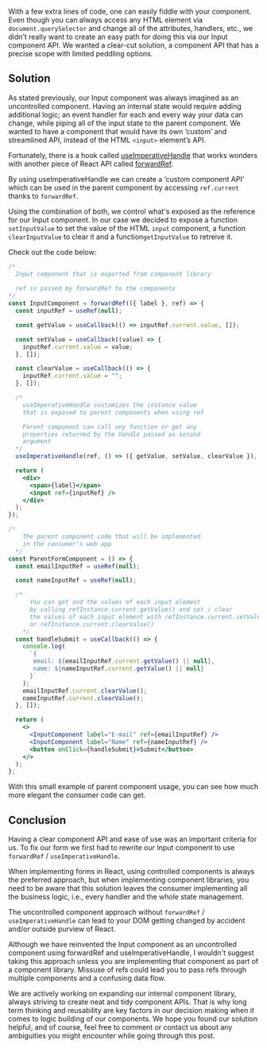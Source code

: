 
With a few extra lines of code, one can easily fiddle with your component. Even though you can always access any HTML element via `document.querySelector` and change all of the attributes, handlers, etc., we didn’t really want to create an easy path for doing this via our Input component API. We wanted a clear-cut solution, a component API that has a precise scope with limited peddling options.

## Solution

As stated previously, our Input component was always imagined as an uncontrolled component. Having an internal state would require adding additional logic; an event handler for each and every way your data can change, while piping all of the input state to the parent component. We wanted to have a component that would have its own ‘custom’ and streamlined API, instead of the HTML `<input>` element’s API.

Fortunately, there is a hook called [useImperativeHandle](https://reactjs.org/docs/hooks-reference.html#useimperativehandle) that works wonders with another piece of React API called [forwardRef](https://reactjs.org/docs/react-api.html#reactforwardref).

By using useImperativeHandle we can create a ‘custom component API’ which can be used in the parent component by accessing `ref.current` thanks to `forwardRef`.

Using the combination of both, we control what's exposed as the reference for our Input component. In our case we decided to expose a function `setInputValue` to set the value of the HTML `input` component, a function `clearInputValue` to clear it and a function`getInputValue` to retreive it.

Check out the code below:

```jsx
/*
  Input component that is exported from component library
  
  ref is passed by forwardRef to the componentx
*/
const InputComponent = forwardRef(({ label }, ref) => {
  const inputRef = useRef(null);

  const getValue = useCallback(() => inputRef.current.value, []);

  const setValue = useCallback((value) => {
    inputRef.current.value = value;
  }, []);

  const clearValue = useCallback(() => {
    inputRef.current.value = "";
  }, []);

  /*
    useImperativeHandle customizes the instance value
    that is exposed to parent components when using ref

    Parent component can call any function or get any
    properties returned by the handle passed as second
    argument
  */
  useImperativeHandle(ref, () => ({ getValue, setValue, clearValue }), []);

  return (
    <div>
      <span>{label}</span>
      <input ref={inputRef} />
    </div>
  );
});
```

```jsx
/*
    The parent component code that will be implemented
    in the consumer's web app
  */
const ParentFormComponent = () => {
  const emailInputRef = useRef(null);

  const nameInputRef = useRef(null);

  /*
      You can get and the values of each input element 
      by calling refInstance.current.getValue() and set / clear
      the values of each input element with refInstance.current.setValue() 
      or refInstance.current.clearValue()
    */
  const handleSubmit = useCallback(() => {
    console.log(
      `{
       email: ${emailInputRef.current.getValue() || null},
       name: ${nameInputRef.current.getValue() || null} 
      }`
    );
    emailInputRef.current.clearValue();
    nameInputRef.current.clearValue();
  }, []);

  return (
    <>
      <InputComponent label="E-mail" ref={emailInputRef} />
      <InputComponent label="Name" ref={nameInputRef} />
      <button onClick={handleSubmit}>Submit</button>
    </>
  );
};
```

With this small example of parent component usage, you can see how much more elegant the consumer code can get.

## Conclusion

Having a clear component API and ease of use was an important criteria for us. To fix our form we first had to rewrite our Input component to use `forwardRef` / `useImperativeHandle`.

When implementing forms in React, using controlled components is always the preferred approach, but when implementing component libraries, you need to be aware that this solution leaves the consumer implementing all the business logic, i.e., every handler and the whole state management.

The uncontrolled component approach without `forwardRef` / `useImperativeHandle` can lead to your DOM getting changed by accident and/or outside purview of React.

Although we have reinvented the Input component as an uncontrolled component using forwardRef and useImperativeHandle, I wouldn't suggest taking this approach unless you are implementing that component as part of a component library. Missuse of refs could lead you to pass refs through multiple components and a confusing data flow.

We are actively working on expanding our internal component library, always striving to create neat and tidy component APIs. That is why long term thinking and reusability are key factors in our decision making when it comes to logic building of our components. We hope you found our solution helpful, and of course, feel free to comment or contact us about any ambiguities you might encounter while going through this post.
